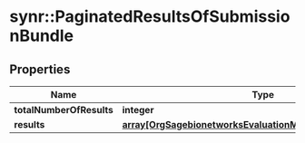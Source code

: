 # synr::PaginatedResultsOfSubmissionBundle


## Properties
Name | Type | Description | Notes
------------ | ------------- | ------------- | -------------
**totalNumberOfResults** | **integer** |  | [optional] 
**results** | [**array[OrgSagebionetworksEvaluationModelSubmissionBundle]**](org.sagebionetworks.evaluation.model.SubmissionBundle.md) |  | [optional] 


